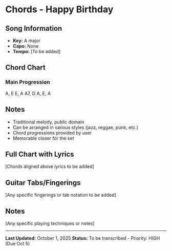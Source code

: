 # Chords - Happy Birthday

## Song Information
- **Key:** A major
- **Capo:** None
- **Tempo:** [To be added]

## Chord Chart

### Main Progression
A, E
E, A
A7, D
A, E, A

## Notes
- Traditional melody, public domain
- Can be arranged in various styles (jazz, reggae, punk, etc.)
- Chord progressions provided by user
- Memorable closer for the set

## Full Chart with Lyrics

[Chords aligned above lyrics to be added]

## Guitar Tabs/Fingerings

[Any specific fingerings or tab notation to be added]

## Notes
[Any specific playing techniques or notes]

---

**Last Updated:** October 1, 2025
**Status:** To be transcribed - Priority: HIGH (Due Oct 5)
